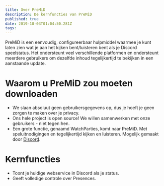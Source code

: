 ```yaml
---
title: Over PreMiD
description: De kernfuncties van PreMiD
published: true
date: 2019-10-03T01:04:50.281Z
tags:
---
```


PreMiD is een eenvoudig, configureerbaar hulpmiddel waarmee je kunt laten zien wat je aan het kijken bent/luisteren bent als je Discord speelstatus. Het ondersteunt veel verschillende platformen en ondersteunt meerdere gebruikers om dezelfde inhoud tegelijkertijd te bekijken in een aanstaande update.

# Waarom u PreMiD zou moeten downloaden
- We slaan absoluut geen gebruikersgegevens op, dus je hoeft je geen zorgen te maken over je privacy.
- Ons hele project is open source! We willen samenwerken met onze gebruikers - niet tegen hen.
- Een grote functie, genaamd WatchParties, komt naar PreMiD. Met speluitnodigingen en tegelijkertijd kijken en luisteren. Mogelijk gemaakt door [Discord](https://discordapp.com/).

# Kernfuncties
- Toont je huidige webservice in Discord als je status.
- Geeft volledige controle over Presences.